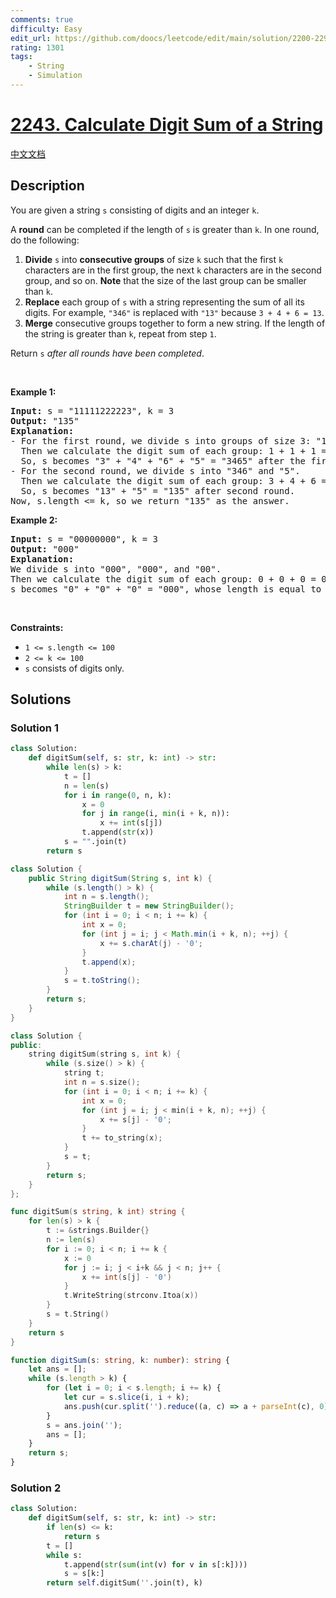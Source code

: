 ```yaml
---
comments: true
difficulty: Easy
edit_url: https://github.com/doocs/leetcode/edit/main/solution/2200-2299/2243.Calculate%20Digit%20Sum%20of%20a%20String/README_EN.md
rating: 1301
tags:
    - String
    - Simulation
---
```


# [2243. Calculate Digit Sum of a String](https://leetcode.com/problems/calculate-digit-sum-of-a-string)

[中文文档](/solution/2200-2299/2243.Calculate%20Digit%20Sum%20of%20a%20String/README.md)

## Description

<p>You are given a string <code>s</code> consisting of digits and an integer <code>k</code>.</p>

<p>A <strong>round</strong> can be completed if the length of <code>s</code> is greater than <code>k</code>. In one round, do the following:</p>

<ol>
	<li><strong>Divide</strong> <code>s</code> into <strong>consecutive groups</strong> of size <code>k</code> such that the first <code>k</code> characters are in the first group, the next <code>k</code> characters are in the second group, and so on. <strong>Note</strong> that the size of the last group can be smaller than <code>k</code>.</li>
	<li><strong>Replace</strong> each group of <code>s</code> with a string representing the sum of all its digits. For example, <code>&quot;346&quot;</code> is replaced with <code>&quot;13&quot;</code> because <code>3 + 4 + 6 = 13</code>.</li>
	<li><strong>Merge</strong> consecutive groups together to form a new string. If the length of the string is greater than <code>k</code>, repeat from step <code>1</code>.</li>
</ol>

<p>Return <code>s</code> <em>after all rounds have been completed</em>.</p>

<p>&nbsp;</p>
<p><strong class="example">Example 1:</strong></p>

<pre>
<strong>Input:</strong> s = &quot;11111222223&quot;, k = 3
<strong>Output:</strong> &quot;135&quot;
<strong>Explanation:</strong> 
- For the first round, we divide s into groups of size 3: &quot;111&quot;, &quot;112&quot;, &quot;222&quot;, and &quot;23&quot;.
  ​​​​​Then we calculate the digit sum of each group: 1 + 1 + 1 = 3, 1 + 1 + 2 = 4, 2 + 2 + 2 = 6, and 2 + 3 = 5. 
&nbsp; So, s becomes &quot;3&quot; + &quot;4&quot; + &quot;6&quot; + &quot;5&quot; = &quot;3465&quot; after the first round.
- For the second round, we divide s into &quot;346&quot; and &quot;5&quot;.
&nbsp; Then we calculate the digit sum of each group: 3 + 4 + 6 = 13, 5 = 5. 
&nbsp; So, s becomes &quot;13&quot; + &quot;5&quot; = &quot;135&quot; after second round. 
Now, s.length &lt;= k, so we return &quot;135&quot; as the answer.
</pre>

<p><strong class="example">Example 2:</strong></p>

<pre>
<strong>Input:</strong> s = &quot;00000000&quot;, k = 3
<strong>Output:</strong> &quot;000&quot;
<strong>Explanation:</strong> 
We divide s into &quot;000&quot;, &quot;000&quot;, and &quot;00&quot;.
Then we calculate the digit sum of each group: 0 + 0 + 0 = 0, 0 + 0 + 0 = 0, and 0 + 0 = 0. 
s becomes &quot;0&quot; + &quot;0&quot; + &quot;0&quot; = &quot;000&quot;, whose length is equal to k, so we return &quot;000&quot;.
</pre>

<p>&nbsp;</p>
<p><strong>Constraints:</strong></p>

<ul>
	<li><code>1 &lt;= s.length &lt;= 100</code></li>
	<li><code>2 &lt;= k &lt;= 100</code></li>
	<li><code>s</code> consists of digits only.</li>
</ul>

## Solutions

### Solution 1

<!-- tabs:start -->

```python
class Solution:
    def digitSum(self, s: str, k: int) -> str:
        while len(s) > k:
            t = []
            n = len(s)
            for i in range(0, n, k):
                x = 0
                for j in range(i, min(i + k, n)):
                    x += int(s[j])
                t.append(str(x))
            s = "".join(t)
        return s
```

```java
class Solution {
    public String digitSum(String s, int k) {
        while (s.length() > k) {
            int n = s.length();
            StringBuilder t = new StringBuilder();
            for (int i = 0; i < n; i += k) {
                int x = 0;
                for (int j = i; j < Math.min(i + k, n); ++j) {
                    x += s.charAt(j) - '0';
                }
                t.append(x);
            }
            s = t.toString();
        }
        return s;
    }
}
```

```cpp
class Solution {
public:
    string digitSum(string s, int k) {
        while (s.size() > k) {
            string t;
            int n = s.size();
            for (int i = 0; i < n; i += k) {
                int x = 0;
                for (int j = i; j < min(i + k, n); ++j) {
                    x += s[j] - '0';
                }
                t += to_string(x);
            }
            s = t;
        }
        return s;
    }
};
```

```go
func digitSum(s string, k int) string {
	for len(s) > k {
		t := &strings.Builder{}
		n := len(s)
		for i := 0; i < n; i += k {
			x := 0
			for j := i; j < i+k && j < n; j++ {
				x += int(s[j] - '0')
			}
			t.WriteString(strconv.Itoa(x))
		}
		s = t.String()
	}
	return s
}
```

```ts
function digitSum(s: string, k: number): string {
    let ans = [];
    while (s.length > k) {
        for (let i = 0; i < s.length; i += k) {
            let cur = s.slice(i, i + k);
            ans.push(cur.split('').reduce((a, c) => a + parseInt(c), 0));
        }
        s = ans.join('');
        ans = [];
    }
    return s;
}
```

<!-- tabs:end -->

### Solution 2

<!-- tabs:start -->

```python
class Solution:
    def digitSum(self, s: str, k: int) -> str:
        if len(s) <= k:
            return s
        t = []
        while s:
            t.append(str(sum(int(v) for v in s[:k])))
            s = s[k:]
        return self.digitSum(''.join(t), k)
```

<!-- tabs:end -->

<!-- end -->
